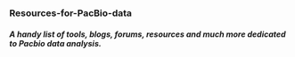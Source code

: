 ### Resources-for-PacBio-data
##### A handy list of tools, blogs, forums, resources and much more dedicated to Pacbio data analysis.
